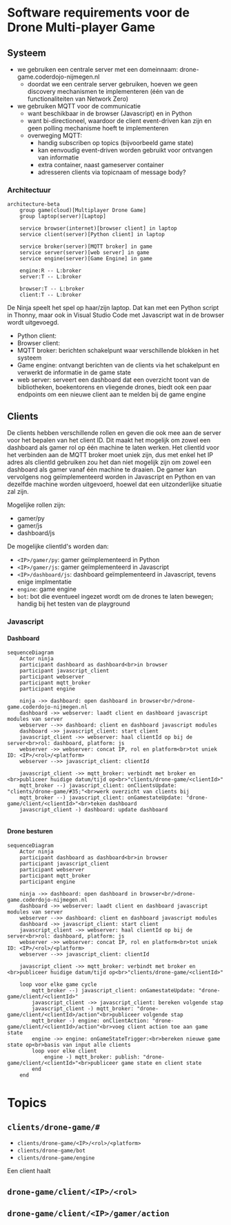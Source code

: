 # Software requirements voor de Drone Multi-player Game

## Systeem

- we gebruiken een centrale server met een domeinnaam: drone-game.coderdojo-nijmegen.nl
    - doordat we een centrale server gebruiken, hoeven we geen discovery mechanismen te implementeren (één van de functionaliteiten van Network Zero)
- we gebruiken MQTT voor de communicatie
    - want beschikbaar in de browser (Javascript) en in Python
    - want bi-directioneel, waardoor de client event-driven kan zijn en geen polling mechanisme hoeft te implementeren
    - overweging MQTT:
        - handig subscriben op topics (bijvoorbeeld game state)
        - kan eenvoudig event-driven worden gebruikt voor ontvangen van informatie
        - extra container, naast gameserver container
        - adresseren clients via topicnaam of message body?

### Architectuur

```mermaid
architecture-beta
    group game(cloud)[Multiplayer Drone Game]
    group laptop(server)[Laptop]

    service browser(internet)[browser client] in laptop
    service client(server)[Python client] in laptop

    service broker(server)[MQTT broker] in game
    service server(server)[web server] in game
    service engine(server)[Game Engine] in game

    engine:R -- L:broker
    server:T -- L:broker

    browser:T -- L:broker
    client:T -- L:broker

```

De Ninja speelt het spel op haar/zijn laptop. Dat kan met een Python script in Thonny, maar ook in Visual Studio Code met Javascript wat in de browser wordt uitgevoegd.

- Python client: 
- Browser client: 
- MQTT broker: berichten schakelpunt waar verschillende blokken in het systeem 
- Game engine: ontvangt berichten van de clients via het schakelpunt en verwerkt de informatie in de game state
- web server: serveert een dashboard dat een overzicht toont van de bibliotheken, boekentorens en vliegende drones, biedt ook een paar endpoints om een nieuwe client aan te melden bij de game engine

## Clients

De clients hebben verschillende rollen en geven die ook mee aan de server voor het bepalen van het client ID. Dit maakt het mogelijk om zowel een dashboard als gamer rol
op één machine te laten werken. Het clientId voor het verbinden aan de MQTT broker moet uniek zijn, dus met enkel het IP adres als clientId gebruiken zou het dan niet mogelijk
zijn om zowel een dashboard als gamer vanaf één machine te draaien. De gamer kan vervolgens nog geïmplementeerd worden in Javascript en Python en van dezelfde machine worden
uitgevoerd, hoewel dat een uitzonderlijke situatie zal zijn.

Mogelijke rollen zijn:

- gamer/py
- gamer/js
- dashboard/js

De mogelijke clientId's worden dan:

- `<IP>/gamer/py`: gamer geïmplementeerd in Python
- `<IP>/gamer/js`: gamer geïmplementeerd in Javascript
- `<IP>/dashboard/js`: dashboard geïmplementeerd in Javascript, tevens enige implmentatie
- `engine`: game engine
- `bot`: bot die eventueel ingezet wordt om de drones te laten bewegen; handig bij het testen van de playground

### Javascript

#### Dashboard
```mermaid
sequenceDiagram
    Actor ninja
    participant dashboard as dashboard<br>in browser
    participant javascript_client
    participant webserver
    participant mqtt_broker
    participant engine

    ninja ->> dashboard: open dashboard in browser<br/>drone-game.coderdojo-nijmegen.nl
    dashboard ->> webserver: laadt client en dashboard javascript modules van server
    webserver -->> dashboard: client en dashboard javascript modules
    dashboard ->> javascript_client: start client
    javascript_client ->> webserver: haal clientId op bij de server<br>rol: dashboard, platform: js
    webserver ->> webserver: concat IP, rol en platform<br>tot uniek ID: <IP>/<rol>/<platform>
    webserver -->> javascript_client: clientId

    javascript_client ->> mqtt_broker: verbindt met broker en <br>publiceer huidige datum/tijd op<br>"clients/drone-game/<clientId>"
    mqtt_broker --) javascript_client: onClientsUpdate: "clients/drone-game/#35;"<br>werk overzicht van clients bij
    mqtt_broker --) javascript_client: onGamestateUpdate: "drone-game/client/<clientId>"<br>teken dashboard
    javascript_client -) dashboard: update dashboard
   
```

#### Drone besturen
```mermaid
sequenceDiagram
    Actor ninja
    participant dashboard as dashboard<br>in browser
    participant javascript_client
    participant webserver
    participant mqtt_broker
    participant engine

    ninja ->> dashboard: open dashboard in browser<br/>drone-game.coderdojo-nijmegen.nl
    dashboard ->> webserver: laadt client en dashboard javascript modules van server
    webserver -->> dashboard: client en dashboard javascript modules
    dashboard ->> javascript_client: start client
    javascript_client ->> webserver: haal clientId op bij de server<br>rol: dashboard, platform: js
    webserver ->> webserver: concat IP, rol en platform<br>tot uniek ID: <IP>/<rol>/<platform>
    webserver -->> javascript_client: clientId

    javascript_client ->> mqtt_broker: verbindt met broker en <br>publiceer huidige datum/tijd op<br>"clients/drone-game/<clientId>"

    loop voor elke game cycle
        mqtt_broker --) javascript_client: onGamestateUpdate: "drone-game/client/<clientId>"
        javascript_client ->> javascript_client: bereken volgende stap
        javascript_client -) mqtt_broker: "drone-game/client/<clientId>/action"<br>publiceer volgende stap
        mqtt_broker -) engine: onClientAction: "drone-game/client/<clientId>/action"<br>voeg client action toe aan game state
        engine ->> engine: onGameStateTrigger:<br>bereken nieuwe game state op<br>basis van input alle clients
        loop voor elke client
            engine -) mqtt_broker: publish: "drone-game/client/<clientId>"<br>publiceer game state en client state
        end
    end
```

# Topics

## `clients/drone-game/#`

* `clients/drone-game/<IP>/<rol>/<platform>`
* `clients/drone-game/bot`
* `clients/drone-game/engine`

Een client haalt 

## `drone-game/client/<IP>/<rol>`

## `drone-game/client/<IP>/gamer/action`
